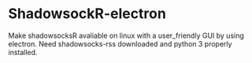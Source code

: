 # ShadowsockR-electron
Make shadowsocksR avaliable on linux with a user_friendly GUI by using electron. Need shadowsocks-rss downloaded and python 3 properly installed.
